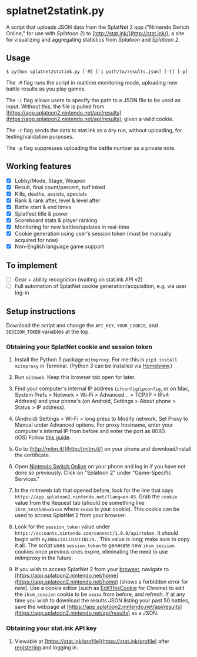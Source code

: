 # splatnet2statink.py

A script that uploads JSON data from the SplatNet 2 app ("Nintendo Switch Online," for use with *Splatoon 2*) to [http://stat.ink/](http://stat.ink/), a site for visualizing and aggregating statistics from *Splatoon* and *Splatoon 2*.

## Usage
```
$ python splatnet2statink.py [-M] [-i path/to/results.json] [-t] [-p]
```

The `-M` flag runs the script in realtime monitoring mode, uploading new battle results as you play games.

The `-i` flag allows users to specify the path to a JSON file to be used as input. Without this, the file is pulled from [https://app.splatoon2.nintendo.net/api/results](https://app.splatoon2.nintendo.net/api/results), given a valid cookie.

The `-t` flag sends the data to stat.ink as a dry run, without uploading, for testing/validation purposes.

The `-p` flag suppresses uploading the battle number as a private note.

## Working features
- [x] Lobby/Mode, Stage, Weapon
- [x] Result, final count/percent, turf inked
- [x] Kills, deaths, assists, specials
- [x] Rank & rank after, level & level after
- [x] Battle start & end times
- [x] Splatfest title & power
- [x] Scoreboard stats & player ranking
- [x] Monitoring for new battles/updates in real-time
- [x] Cookie generation using user's session token (must be manually acquired for now)
- [x] Non-English language game support

## To implement
- [ ] Gear + ability recognition (waiting on stat.ink API v2)
- [ ] Full automation of SplatNet cookie generation/acquisition, e.g. via user log-in

## Setup instructions

Download the script and change the `API_KEY`, `YOUR_COOKIE`, and `SESSION_TOKEN` variables at the top.

### Obtaining your SplatNet cookie and session token

1. Install the Python 3 package `mitmproxy`. For me this is `pip3 install mitmproxy` in Terminal. (Python 3 can be installed via [Homebrew](https://python-guide-pt-br.readthedocs.io/en/latest/starting/install3/osx/).)

2. Run `mitmweb`. Keep this browser tab open for later.

3. Find your computer's internal IP address (`ifconfig`/`ipconfig`, or on Mac, System Prefs > Network > Wi-Fi > Advanced… > TCP/IP > IPv4 Address) and your phone's (on Android, Settings > About phone > Status > IP address).

4. (Android) Settings > Wi-Fi > long press to Modify network. Set Proxy to Manual under Advanced options. For proxy hostname, enter your computer's internal IP from before and enter the port as 8080.  
(iOS) Follow [this guide](https://www.howtogeek.com/293676/how-to-configure-a-proxy-server-on-an-iphone-or-ipad/).

5. Go to [http://mitm.it/](http://mitm.it/) on your phone and download/install the certificate.

6. Open [Nintendo Switch Online](https://play.google.com/store/apps/details?id=com.nintendo.znca&hl=en) on your phone and log in if you have not done so previously. Click on "Splatoon 2" under "Game-Specific Services."

7. In the mitmweb tab that opened before, look for the line that says `https://app.splatoon2.nintendo.net/?lang=en-US`. Grab the `cookie` value from the Request tab (should be something like `iksm_session=xxxxx` where `xxxxx` is your cookie). This cookie can be used to access SplatNet 2 from your browser.

8. Look for the `session_token` value under `https://accounts.nintendo.com/connect/1.0.0/api/token`. It should begin with `eyJhbGciOiJIUzI1NiJ9.`. This value is long; make sure to copy it all. The script uses `session_token` to generate new `iksm_session` cookies once previous ones expire, eliminating the need to use mitmproxy in the future.

9. If you wish to access SplatNet 2 from your [browser](https://i.imgur.com/UUoxEJS.png), navigate to [https://app.splatoon2.nintendo.net/home](https://app.splatoon2.nintendo.net/home) (shows a forbidden error for now). Use a cookie editor (such as [EditThisCookie](https://chrome.google.com/webstore/detail/editthiscookie/fngmhnnpilhplaeedifhccceomclgfbg?hl=en) for Chrome) to edit the `iksm_session` cookie to be `xxxxx` from before, and refresh. If at any time you wish to download the results JSON listing your past 50 battles, save the webpage at [https://app.splatoon2.nintendo.net/api/results](https://app.splatoon2.nintendo.net/api/results) as a JSON.

### Obtaining your stat.ink API key

1. Viewable at [https://stat.ink/profile](https://stat.ink/profile) after [registering](https://stat.ink/register) and logging in.